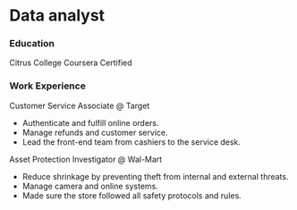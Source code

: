 # Data analyst

### Education
Citrus College
Coursera Certified

### Work Experience
Customer Service Associate @ Target
- Authenticate and fulfill online orders.
- Manage refunds and customer service.
- Lead the front-end team from cashiers to the service desk.

Asset Protection Investigator @ Wal-Mart
- Reduce shrinkage by preventing theft from internal and external threats.
- Manage camera and online systems.
- Made sure the store followed all safety protocols and rules.

